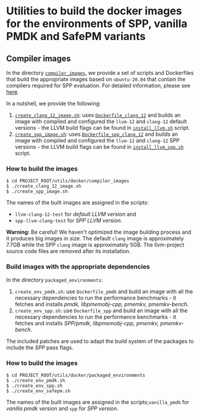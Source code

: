 # Utilities to build the docker images for the environments of SPP, vanilla PMDK and SafePM variants

## Compiler images
In the directory [`compiler_images`](./compiler_images/), we provide a set of scripts and Dockerfiles that build the appropriate images based on `ubuntu-20.04` that contain the compilers required for SPP evaluation. For detailed information, please see [here](./compiler_images/README.md).

In a nutshell, we provide the following:

1. [`create_clang_12_image.sh`](./compiler_images/create_clang_12_image.sh): uses [`Dockerfile_clang_12`](./compiler_images/Dockerfile_clang_12) and builds an image with compiled and configured the `llvm-12` and `clang-12` default versions - the LLVM build flags can be found in [`install_llvm.sh`](./compiler_images/install_llvm.sh) script.
2. [`create_spp_image.sh`](./compiler_images/create_spp_image.sh): uses [`Dockerfile_spp_clang_12`](./compiler_images/Dockerfile_spp_clang_12) and builds an image with compiled and configured the `llvm-12` and `clang-12` SPP versions - the LLVM build flags can be found in [`install_llvm_spp.sh`](./compiler_images/install_llvm_spp.sh) script.

### How to build the images
```
$ cd PROJECT_ROOT/utils/docker/compiler_images
$ ./create_clang_12_image.sh
$ ./create_spp_image.sh
```
The names of the built images are assigned in the scripts:
- `llvm-clang-12-test` for *default LLVM version* and
- `spp-llvm-clang-test` for *SPP LLVM version*.

**Warning:** Be careful! We haven't optimized the image building process and it produces big images in size.
The default `clang` image is approximately 7.7GB while the SPP `clang` image is approximately 5GB.
The llvm-project source code files are removed after its installation.

### Build images with the appropriate dependencies
In the directory `packaged_environments`:
1. `create_env_pmdk.sh`: use `Dockerfile_pmdk` and build an image with all the necessary dependencies to run the performance benchmarks - it fetches and installs *pmdk, libpmemobj-cpp, pmemkv, pmemkv-bench*.
2. `create_env_spp.sh`: use `Dockerfile_spp` and build an image with all the necessary dependencies to run the performance benchmarks - it fetches and installs *SPP/pmdk, libpmemobj-cpp, pmemkv, pmemkv-bench*.

The included patches are used to adapt the build system of the packages to include the *SPP* pass flags.

### How to build the images
```
$ cd PROJECT_ROOT/utils/docker/packaged_environments
$ ./create_env_pmdk.sh
$ ./create_env_spp.sh
$ ./create_env_safepm.sh
```
The names of the built images are assigned in the scripts;`vanilla_pmdk` for *vanilla pmdk version* and `spp` for *SPP version*.